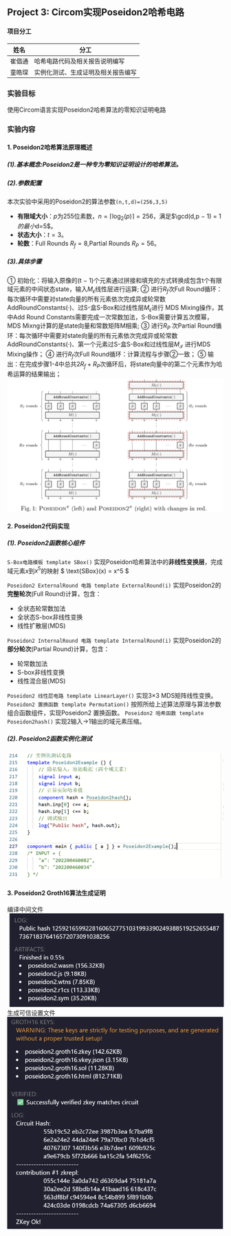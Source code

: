 
## Project 3: Circom实现Poseidon2哈希电路
#### 项目分工
| 姓名 | 分工                     |
|-------|--------------------------|
|  崔倡通  | 哈希电路代码及相关报告说明编写 |
|  童皓琛   | 实例化测试、生成证明及相关报告编写       |

### 实验目标
使用Circom语言实现Poseidon2哈希算法的零知识证明电路

### 实验内容
#### 1. **Poseidon2哈希算法原理概述**
##### (1).基本概念:Poseidon2是一种专为零知识证明设计的哈希算法。
##### (2).参数配置
本次实验中采用的Poseidon2的算法参数`(n,t,d)=(256,3,5)`
- **有限域大小**：$p$为255位素数，$n=\lceil\log_2(p) \rceil=256$，满足$\gcd(d,p − 1) = 1 $的最小$d=5$。
- **状态大小**：$t=3$。
- **轮数**：Full Rounds $R_f= 8$,Partial Rounds $R_P=56$。
##### (3).具体步骤
① 初始化：将输入原像的(t − 1)个元素通过拼接和填充的方式转换成包含t个有限域元素的中间状态state，输入$M_{\epsilon}$线性层进行运算;
➁ 进行$R_f$次Full Round循环：每次循环中需要对state向量的所有元素依次完成异或轮常数AddRoundConstants(·)、过S-盒S-Box和过线性层$M_{\epsilon}$进行 MDS Mixing操作，其中Add Round Constants需要完成一次常数加法，S-Box需要计算五次模幂，MDS Mixng计算的是state向量和常数矩阵M相乘;
➂ 进行$R_P$ 次Partial Round循环：每次循环中需要对state向量的所有元素依次完成异或轮常数AddRoundConstants(·)、第一个元素过S-盒S-Box和过线性层$M_{\mathcal{I}}$ 进行MDS Mixing操作；
➃ 进行$R_f$次Full Round循环：计算流程与步骤➁一致；
➄ 输出：在完成步骤1-4中总共$2R_f + R_P$次循环后，将state向量中的第二个元素作为哈希运算的结果输出；
![alt text](./image/poseidon.png)

#### 2. **Poseidon2代码实现**
##### (1). Poseidon2函数核心组件
` S-Box电路模板 template SBox() `
实现Poseidon哈希算法中的**非线性变换层**，完成域元素$x$到$x^5$的映射
$ \text{SBox}(x) = x^5 $

` Poseidon2 ExternalRound 电路 template ExternalRound(i) `
实现Poseidon2的**完整轮次**(Full Round)计算，包含：
- 全状态轮常数加法
- 全状态S-box非线性变换
- 线性扩散层(MDS)

` Poseidon2 InternalRound 电路 template InternalRound(i) `
实现Poseidon2的**部分轮次**(Partial Round)计算，包含：
- 轮常数加法
- S-box非线性变换
- 线性混合层(MDS)
  
` Poseidon2 线性层电路 template LinearLayer() `
实现3×3 MDS矩阵线性变换。
` Poseidon2 置换函数 template Permutation() `
按照所给上述算法原理与算法参数组合函数组件，实现Poseidon2 置换函数。
` Poseidon2 哈希函数 template Poseidon2hash() `
实现2输入→1输出的域元素压缩。

##### (2). Poseidon2函数实例化测试
![alt text](./image/test.png)

#### 3. **Poseidon2 Groth16算法生成证明**
编译中间文件
![alt text](./image/r1cs.png)
生成可信设置文件
![alt text](./image/verify.png)